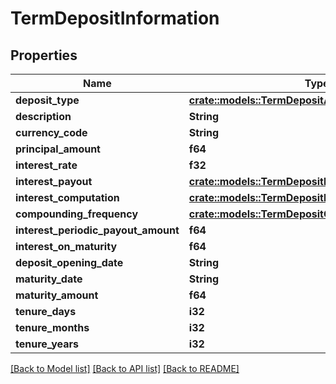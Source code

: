 # TermDepositInformation

## Properties

Name | Type | Description | Notes
------------ | ------------- | ------------- | -------------
**deposit_type** | [**crate::models::TermDepositAccountType**](TermDepositAccountType.md) |  | 
**description** | **String** |  | 
**currency_code** | **String** |  | 
**principal_amount** | **f64** |  | 
**interest_rate** | **f32** |  | 
**interest_payout** | [**crate::models::TermDepositInterestPayoutType**](TermDepositInterestPayoutType.md) |  | 
**interest_computation** | [**crate::models::TermDepositInterestComputation**](TermDepositInterestComputation.md) |  | 
**compounding_frequency** | [**crate::models::TermDepositCompoundingFrequency**](TermDepositCompoundingFrequency.md) |  | 
**interest_periodic_payout_amount** | **f64** |  | 
**interest_on_maturity** | **f64** |  | 
**deposit_opening_date** | **String** |  | 
**maturity_date** | **String** |  | 
**maturity_amount** | **f64** |  | 
**tenure_days** | **i32** |  | 
**tenure_months** | **i32** |  | 
**tenure_years** | **i32** |  | 

[[Back to Model list]](../README.md#documentation-for-models) [[Back to API list]](../README.md#documentation-for-api-endpoints) [[Back to README]](../README.md)


